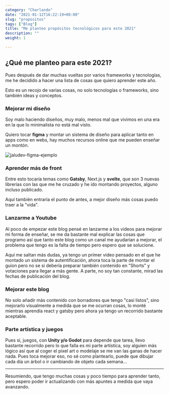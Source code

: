 ```yaml
---
category: "Charlando"
date: "2021-01-12T16:22:19+00:00"
slug: "propositos"
tags: ["Blog"]
title: "Me planteo propósitos tecnológicos para este 2021"
description: ""
weight: 1

---
```


## ¿Qué me planteo para este 2021?

Pues después de dar muchas vueltas por varios frameworks y tecnologías, me he decidido a hacer una lista de cosas que quiero aprender este año.

Esto es un recojo de varias cosas, no solo tecnologías o frameworks, sino también ideas y conceptos.

### Mejorar mi diseño

Soy malo haciendo diseños, muy malo, menos mal que vivimos en una era en la que lo minimalista no está mal visto.

Quiero tocar **figma** y montar un sistema de diseño para aplicar tanto en apps como en webs, hay muchos recursos online que me pueden enseñar un montón.

![jaludev-figma-ejemplo](/images/jaludev-figma-ejemplo.png)

### Aprender más de front

Entre esto tocaría temas como **Gatsby**, Next.js y **svelte**, que son 3 nuevas librerías con las que me he cruzado y he ido montando proyectos, alguno incluso publicado.

Aquí también entraría el punto de antes, a mejor diseño más cosas puedo traer a la "vida".

### Lanzarme a Youtube

Al poco de empezar este blog pensé en lanzarme a los videos para mejorar mi forma de enseñar, se me da bastante mal explicar las cosas que programo así que tanto este blog como un canal me ayudarían a mejorar, el problema que tengo es la falta de tiempo pero espero que se solucione.

Aquí me saltan más dudas, ya tengo un primer video pensado en el que he montado un sistema de autentificación, ahora toca la parte de montar el guion pero no se si debería preparar también contenido en "Shorts" y votaciones para llegar a más gente. A parte, no soy tan constante, mirad las fechas de publicación del blog.

### Mejorar este blog

No solo añadir más contenido con borradores que tengo "casi listos", sino mejorarlo visualmente a medida que se me ocurran cosas, lo monté mientras aprendía react y gatsby pero ahora ya tengo un recorrido bastante aceptable.

### Parte artística y juegos

Pues si, juegos, con **Unity y/o Godot** para depende que tarea, llevo bastante recorrido pero lo que falla es mi parte artística, soy alguien más lógico así que al coger el pixel art o modelaje se me van las ganas de hacer nada. Pues toca mejorar eso, no sé como plantearlo, puede que dibujar cada día un árbol o ir cambiando de objeto cada semana...

------

Resumiendo, que tengo muchas cosas y poco tiempo para aprender tanto, pero espero poder ir actualizando con más apuntes a medida que vaya avanzando.